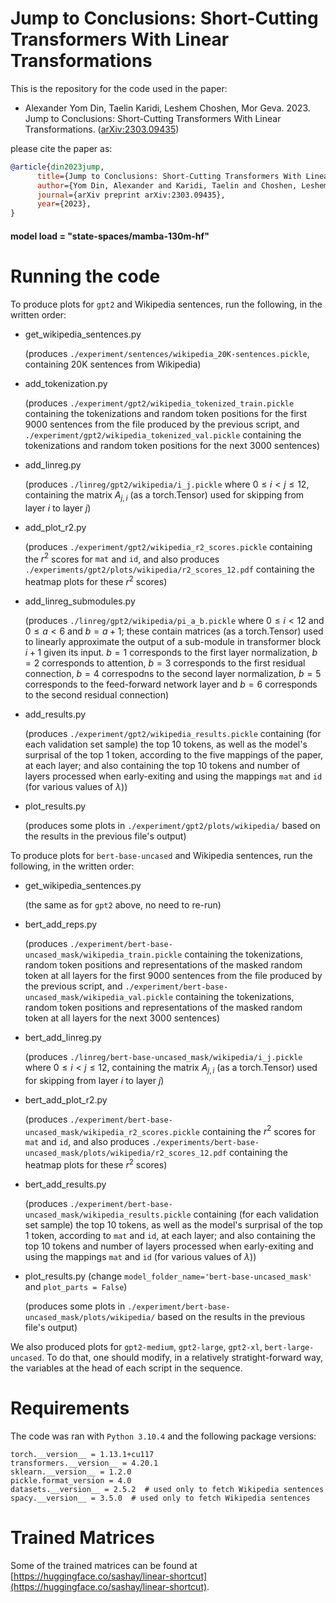 # Jump to Conclusions: Short-Cutting Transformers With Linear Transformations

This is the repository for the code used in the paper:

* Alexander Yom Din, Taelin Karidi, Leshem Choshen, Mor Geva. 2023. Jump to Conclusions: Short-Cutting Transformers With Linear Transformations. ([arXiv:2303.09435](https://arxiv.org/abs/2303.09435))

please cite the paper as:

```bibtex
@article{din2023jump,
      title={Jump to Conclusions: Short-Cutting Transformers With Linear Transformations},
      author={Yom Din, Alexander and Karidi, Taelin and Choshen, Leshem and Geva, Mor},
      journal={arXiv preprint arXiv:2303.09435},
      year={2023},
}
```
#### model load = "state-spaces/mamba-130m-hf"
# Running the code

To produce plots for `gpt2` and Wikipedia sentences, run the following, in the written order:

- get_wikipedia_sentences.py

  (produces `./experiment/sentences/wikipedia_20K-sentences.pickle`, containing 20K sentences from Wikipedia)

- add_tokenization.py

  (produces `./experiment/gpt2/wikipedia_tokenized_train.pickle` containing the tokenizations and random token positions for the first 9000 sentences from the file produced by the previous script, and `./experiment/gpt2/wikipedia_tokenized_val.pickle` containing the tokenizations and random token positions for the next 3000 sentences)

- add_linreg.py

  (produces `./linreg/gpt2/wikipedia/i_j.pickle` where $0 \leq i < j \leq 12$, containing the matrix $A_{j,i}$ (as a torch.Tensor) used for skipping from layer $i$ to layer $j$)

- add_plot_r2.py

  (produces `./experiment/gpt2/wikipedia_r2_scores.pickle` containing the $r^2$ scores for $\texttt{mat}$ and $\texttt{id}$, and also produces `./experiments/gpt2/plots/wikipedia/r2_scores_12.pdf` containing the heatmap plots for these $r^2$ scores)

- add_linreg_submodules.py

  (produces `./linreg/gpt2/wikipedia/pi_a_b.pickle` where $0 \leq i < 12$ and $0 \leq a < 6$ and $b = a + 1$; these contain matrices (as a torch.Tensor) used to linearly approximate the output of a sub-module in transformer block $i+1$ given its input. $b=1$ corresponds to the first layer normalization, $b=2$ corresponds to attention, $b=3$ corresponds to the first residual connection, $b=4$ correspodns to the second layer normalization, $b=5$ corresponds to the feed-forward network layer and $b=6$ corresponds to the second residual connection)

- add_results.py

  (produces `./experiment/gpt2/wikipedia_results.pickle` containing (for each validation set sample) the top 10 tokens, as well as the model's surprisal of the top 1 token, according to the five mappings of the paper, at each layer; and also containing the top 10 tokens and number of layers processed when early-exiting and using the mappings $\texttt{mat}$ and $\texttt{id}$ (for various values of $\lambda$))

- plot_results.py

  (produces some plots in `./experiment/gpt2/plots/wikipedia/` based on the results in the previous file's output)

To produce plots for `bert-base-uncased` and Wikipedia sentences, run the following, in the written order:

- get_wikipedia_sentences.py

  (the same as for `gpt2` above, no need to re-run)

- bert_add_reps.py

  (produces `./experiment/bert-base-uncased_mask/wikipedia_train.pickle` containing the tokenizations, random token positions and representations of the masked random token at all layers for the first 9000 sentences from the file produced by the previous script, and `./experiment/bert-base-uncased_mask/wikipedia_val.pickle` containing the tokenizations, random token positions and representations of the masked random token at all layers for the next 3000 sentences)

- bert_add_linreg.py

  (produces `./linreg/bert-base-uncased_mask/wikipedia/i_j.pickle` where $0 \leq i < j \leq 12$, containing the matrix $A_{j,i}$ (as a torch.Tensor) used for skipping from layer $i$ to layer $j$)

- bert_add_plot_r2.py

  (produces `./experiment/bert-base-uncased_mask/wikipedia_r2_scores.pickle` containing the $r^2$ scores for $\texttt{mat}$ and $\texttt{id}$, and also produces `./experiments/bert-base-uncased_mask/plots/wikipedia/r2_scores_12.pdf` containing the heatmap plots for these $r^2$ scores)

- bert_add_results.py

  (produces `./experiment/bert-base-uncased_mask/wikipedia_results.pickle` containing (for each validation set sample) the top 10 tokens, as well as the model's surprisal of the top 1 token, according to $\texttt{mat}$ and $\texttt{id}$, at each layer; and also containing the top 10 tokens and number of layers processed when early-exiting and using the mappings $\texttt{mat}$ and $\texttt{id}$ (for various values of $\lambda$))

- plot_results.py (change `model_folder_name='bert-base-uncased_mask'` and `plot_parts = False`)

  (produces some plots in `./experiment/bert-base-uncased_mask/plots/wikipedia/` based on the results in the previous file's output)

We also produced plots for `gpt2-medium`, `gpt2-large`, `gpt2-xl`, `bert-large-uncased`. To do that, one should modify, in a relatively stratight-forward way, the variables at the head of each script in the sequence.

# Requirements

The code was ran with `Python 3.10.4` and the following package versions:

```
torch.__version__ = 1.13.1+cu117
transformers.__version__ = 4.20.1
sklearn.__version__ = 1.2.0
pickle.format_version = 4.0
datasets.__version__ = 2.5.2  # used only to fetch Wikipedia sentences
spacy.__version__ = 3.5.0  # used only to fetch Wikipedia sentences
```

# Trained Matrices

Some of the trained matrices can be found at [https://huggingface.co/sashay/linear-shortcut](https://huggingface.co/sashay/linear-shortcut).
